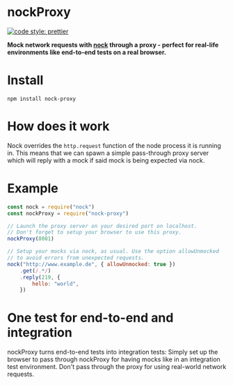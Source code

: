 nockProxy
=========
[![code style:
prettier](https://img.shields.io/badge/code_style-prettier-ff69b4.svg?style=flat-square)](https://github.com/prettier/prettier)

**Mock network requests with [nock](https://github.com/node-nock/nock) through a
proxy - perfect for real-life environments like end-to-end tests on a real
browser.**

# Install
```
npm install nock-proxy
```

# How does it work
Nock overrides the `http.request` function of the node process it is running in.
This means that we can spawn a simple pass-through proxy server which will reply
with a mock if said mock is being expected via nock.

# Example
```javascript
const nock = require("nock")
const nockProxy = require("nock-proxy")

// Launch the proxy server on your desired port on localhost.
// Don't forget to setup your browser to use this proxy.
nockProxy(8081)

// Setup your mocks via nock, as usual. Use the option allowUnmocked
// to avoid errors from unexpected requests.
nock("http://www.example.de", { allowUnmocked: true })
    .get(/.*/)
    .reply(219, {
        hello: "world",
    })
```

# One test for end-to-end and integration
nockProxy turns end-to-end tests into integration tests: Simply set up the
browser to pass through nockProxy for having mocks like in an integration test
environment. Don't pass through the proxy for using real-world network requests.
